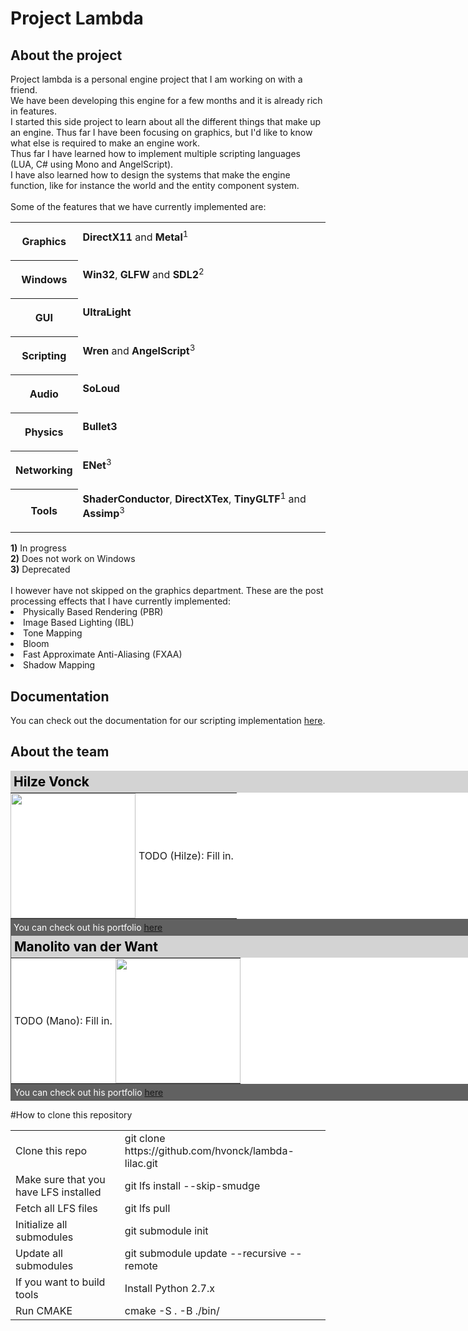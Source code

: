 # Project Lambda

<h2>About the project</h2>
Project lambda is a personal engine project that I am working on with a friend.<br>
We have been developing this engine for a few months and it is already rich in features.<br>
I started this side project to learn about all the different things that make up an engine. Thus far I have been focusing on graphics, but I'd like to know what else is required to make an engine work.<br>
Thus far I have learned how to implement multiple scripting languages (LUA, C# using Mono and AngelScript).<br>
I have also learned how to design the systems that make the engine function, like for instance the world and the entity component system.<br>
<br>
Some of the features that we have currently implemented are:<br>
<table>
  <tr><th><p>Graphics</th><td><b>DirectX11</b> and <b>Metal</b><sup>1</sup></p></td></tr>
  <tr><th><p>Windows</th><td><b>Win32</b>, <b>GLFW</b> and <b>SDL2</b><sup>2</sup></p></td></tr>
  <tr><th><p>GUI</th><td><b>UltraLight</b></p></td></tr>
  <tr><th><p>Scripting</th><td><b>Wren</b> and <b>AngelScript</b><sup>3</sup></p></td></tr>
  <tr><th><p>Audio</th><td><b>SoLoud</b></p></td></tr>
  <tr><th><p>Physics</th><td><b>Bullet3</b></p></td></tr>
  <tr><th><p>Networking</th><td><b>ENet</b><sup>3</sup></p></td></tr>
  <tr><th><p>Tools</th><td><b>ShaderConductor</b>, <b>DirectXTex</b>, <b>TinyGLTF</b><sup>1</sup> and <b>Assimp</b><sup>3</sup></p></td></tr>
</table>
<b>1)</b> In progress<br/>
<b>2)</b> Does not work on Windows<br/>
<b>3)</b> Deprecated<br/>
<br/>
I however have not skipped on the graphics department. These are the post processing effects that I have currently implemented:<br>
<li>Physically Based Rendering (PBR)</li>
<li>Image Based Lighting (IBL)</li>
<li>Tone Mapping</li>
<li>Bloom</li>
<li>Fast Approximate Anti-Aliasing (FXAA)</li>
<li>Shadow Mapping</li>

<h2>Documentation</h2>
You can check out the documentation for our scripting implementation <a href="docs/index.html">here</a>.

<h2>About the team</h2>
<div style="background-color:white; width: 750px; border-right:1px solid #616161;">
  <div style="background-color:lightgray">
    <h2 style="color:black; margin: 0px; padding: 5px;">Hilze Vonck</h2>
  </div>
  <div style="color:black;">
    <table style="margin: 0px; padding: 0px; border-collapse:collapse;">
      <tr>
        <td style="border:none; padding:0px;">
          <img src="docs/img/hilze.jpg" style="padding:0px; width:200px;"/>
        </td>
        <td style="border:none; padding:5px">
          <p>TODO (Hilze): Fill in.</p>
        </td>
      </tr>
    </table>
  </div>
  <div style="background-color:#616161; padding: 5px; margin: 0px; color:white">
    <p style="margin: 0px;">You can check out his portfolio <a href="http://www.hilzevonck.me">here</a></p>
  </div>
</div>

<div style="background-color:white; width: 750px; border-left:1px solid #616161;">
  <div style="background-color:lightgray">
    <h2 style="color:black; margin: 0px; padding: 5px;">Manolito van der Want</h2>
  </div>
  <div style="color:black">
    <table style="margin: 0px; padding: 0px; border-collapse:collapse;">
      <tr>
        <td style="border:none; padding:5px">
          <p>TODO (Mano): Fill in.</p>
        </td>
        <td style="border:none; padding:0px;">
          <img src="docs/img/mano.jpg" style="width:200px"/>
        </td>
      </tr>
    </table>
  </div>
  <div style="background-color:#616161; padding: 5px; margin: 0px; color:white">
    <p style="margin: 0px;">You can check out his portfolio <a href="https://soundcloud.com/manolito-van-der-want-1">here</a></p>
  </div>
</div>

#How to clone this repository
<table>
  <tr>
    <td>Clone this repo</td>
    <td>git clone https://github.com/hvonck/lambda-lilac.git</td>
  </tr>
  <tr>
    <td>Make sure that you have LFS installed</td>
    <td>git lfs install --skip-smudge</td>
  </tr>
    <td>Fetch all LFS files</td>
    <td>git lfs pull</td>
  </tr>
  <tr>
    <td>Initialize all submodules</td>
    <td>git submodule init</td>
  </tr>
  <tr>
    <td>Update all submodules</td>
    <td>git submodule update --recursive --remote</td>
  </tr>
  <tr>
    <td>If you want to build tools</td>
    <td>Install Python 2.7.x</td>
  </tr>
  <tr>
    <td>Run CMAKE</td>
    <td>cmake -S . -B ./bin/</td>
  </tr>
</table>
